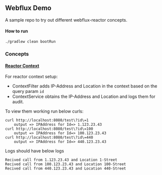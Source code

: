 ## Webflux Demo
A sample repo to try out different webflux-reactor concepts.

#### How to run
```
./gradlew clean bootRun
```
### Concepts
#### [Reactor Context](https://projectreactor.io/docs/core/release/api/reactor/util/context/Context.html)
For reactor context setup:
* ContextFilter adds IP-Address and Location in the context based on the query param `id`
* ContextService obtains the IP-Address and Location and logs them for audit.

To view them working run below curls:
```
curl http://localhost:8080/test\?id\=1
    output => IPAddress for Id=> 1.123.23.43
curl http://localhost:8080/test\?id\=100
    output => IPAddress for Id=> 100.123.23.43
curl http://localhost:8080/test\?id\=440
    output => IPAddress for Id=> 440.123.23.43
```
Logs should have below logs
```
Recived call from 1.123.23.43 and Location 1-Street
Recived call from 100.123.23.43 and Location 100-Street
Recived call from 440.123.23.43 and Location 440-Street
```